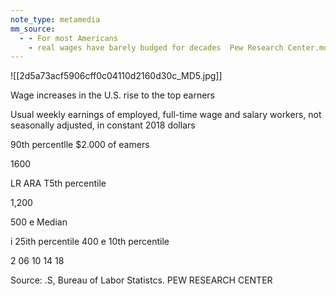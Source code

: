 ```yaml
---
note_type: metamedia
mm_source:
  - - For most Americans
    - real wages have barely budged for decades  Pew Research Center.md
---
```


![[2d5a73acf5906cff0c04110d2160d30c_MD5.jpg]]

Wage increases in the U.S. rise to the
top earners

Usual weekly earnings of employed, full-time
wage and salary workers, not seasonally
adjusted, in constant 2018 dollars

90th percentlle
$2.000 of eamers

1600

LR ARA T5th percentile

1,200

500 e Median

i 25ith percentile
400 e 10th percentile

2 06 10 14 18

Source: .S, Bureau of Labor Statistcs.
PEW RESEARCH CENTER

